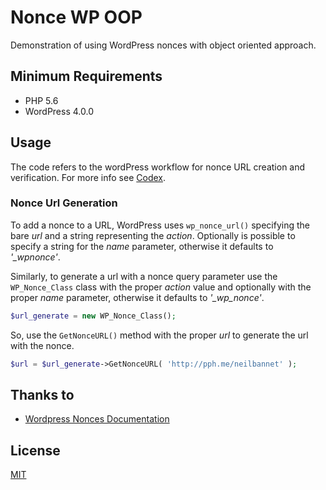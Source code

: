 # Nonce WP OOP
Demonstration of using WordPress nonces with object oriented approach.

## Minimum Requirements

- PHP 5.6
- WordPress 4.0.0

## Usage
The code refers to the wordPress workflow for nonce URL creation and verification. For more info see [Codex](https://codex.wordpress.org/Function_Reference/wp_nonce_url).

### Nonce Url Generation
To add a nonce to a URL, WordPress uses `wp_nonce_url()` specifying the bare *url* and a string representing the *action*. Optionally is possible to specify a string for the *name* parameter, otherwise it defaults to *'_wpnonce'*.

Similarly, to generate a url with a nonce query parameter use the `WP_Nonce_Class` class with the proper *action* value and optionally with the proper *name* parameter, otherwise it defaults to *'_wp_nonce'*.

```php
$url_generate = new WP_Nonce_Class();
```

So, use the `GetNonceURL()` method with the proper *url* to generate the url with the nonce. 

```php
$url = $url_generate->GetNonceURL( 'http://pph.me/neilbannet' );
```

## Thanks to
* [Wordpress Nonces Documentation](https://codex.wordpress.org/WordPress_Nonces)

## License

[MIT](http://opensource.org/licenses/MIT)
